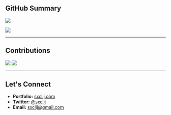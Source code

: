 ## GitHub Summary

[![](https://github-profile-summary-cards.vercel.app/api/cards/profile-details?username=sxclij&theme=tokyonight)](https://github.com/sxclij)

[![](https://github-profile-summary-cards.vercel.app/api/cards/repos-per-language?username=sxclij&theme=tokyonight)](https://github.com/sxclij)

---

## Contributions
[![](https://github-profile-summary-cards.vercel.app/api/cards/stats?username=sxclij&theme=tokyonight)](https://github.com/sxclij)
[![](https://github-profile-summary-cards.vercel.app/api/cards/productive-time?username=sxclij&theme=tokyonight&utcOffset=8)](https://github.com/sxclij)

---

## Let's Connect
- **Portfolio:** [sxclij.com](https://sxclij.com)
- **Twitter:** [@sxclij](https://twitter.com/sxclij)
- **Email:** [sxclij@gmail.com](mailto:sxclij@gmail.com)

